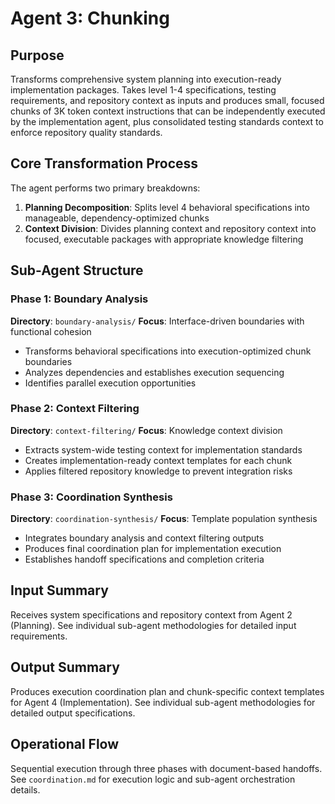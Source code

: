 # Agent 3: Chunking

## Purpose

Transforms comprehensive system planning into execution-ready implementation packages. Takes level 1-4 specifications, testing requirements, and repository context as inputs and produces small, focused chunks of 3K token context instructions that can be independently executed by the implementation agent, plus consolidated testing standards context to enforce repository quality standards.

## Core Transformation Process

The agent performs two primary breakdowns:

1. **Planning Decomposition**: Splits level 4 behavioral specifications into manageable, dependency-optimized chunks
2. **Context Division**: Divides planning context and repository context into focused, executable packages with appropriate knowledge filtering

## Sub-Agent Structure

### Phase 1: Boundary Analysis
**Directory**: `boundary-analysis/`
**Focus**: Interface-driven boundaries with functional cohesion
- Transforms behavioral specifications into execution-optimized chunk boundaries
- Analyzes dependencies and establishes execution sequencing
- Identifies parallel execution opportunities

### Phase 2: Context Filtering  
**Directory**: `context-filtering/`
**Focus**: Knowledge context division
- Extracts system-wide testing context for implementation standards
- Creates implementation-ready context templates for each chunk
- Applies filtered repository knowledge to prevent integration risks

### Phase 3: Coordination Synthesis
**Directory**: `coordination-synthesis/`
**Focus**: Template population synthesis
- Integrates boundary analysis and context filtering outputs
- Produces final coordination plan for implementation execution
- Establishes handoff specifications and completion criteria

## Input Summary

Receives system specifications and repository context from Agent 2 (Planning). See individual sub-agent methodologies for detailed input requirements.

## Output Summary

Produces execution coordination plan and chunk-specific context templates for Agent 4 (Implementation). See individual sub-agent methodologies for detailed output specifications.

## Operational Flow

Sequential execution through three phases with document-based handoffs. See `coordination.md` for execution logic and sub-agent orchestration details.